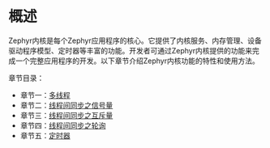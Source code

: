 # 概述
Zephyr内核是每个Zephyr应用程序的核心。它提供了内核服务、内存管理、设备驱动程序模型、定时器等丰富的功能。开发者可通过Zephyr内核提供的功能来完成一个完整应用程序的开发。以下章节介绍Zephyr内核功能的特性和使用方法。

章节目录：
* 章节一：[多线程](./multithread)
* 章节二：[线程间同步之信号量](./sync_semaphore)
* 章节三：[线程间同步之互斥量](./sync_mutex)
* 章节四：[线程间同步之轮询](./sync_poll)
* 章节五：[定时器](./timer)
